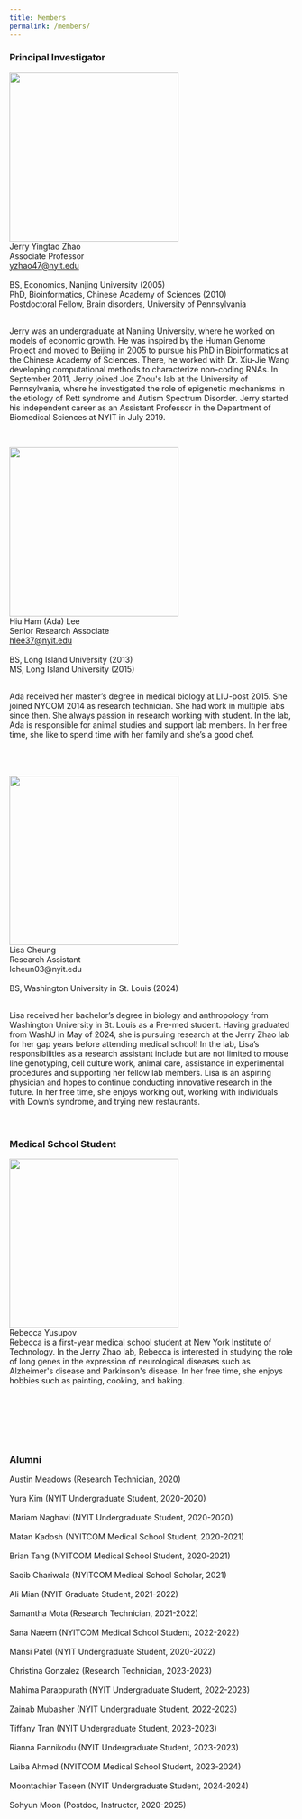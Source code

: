 ```yaml
---
title: Members
permalink: /members/
---
```



<h3>Principal Investigator</h3>

<img width="300" src="/img/Jerry01_400.png" data-action="zoom"><br>
Jerry Yingtao Zhao<br>
Associate Professor<br>
yzhao47@nyit.edu<br>
  <br>
  BS, Economics, Nanjing University (2005)<br>
  PhD, Bioinformatics, Chinese Academy of Sciences (2010)<br>
  Postdoctoral Fellow, Brain disorders, University of Pennsylvania<br>
<br>


Jerry was an undergraduate at Nanjing University, where he worked on models of economic growth. He was inspired by the Human Genome Project and moved to Beijing in 2005 to pursue his PhD in Bioinformatics at the Chinese Academy of Sciences. There, he worked with Dr. Xiu-Jie Wang developing computational methods to characterize non-coding RNAs. In September 2011, Jerry joined Joe Zhou's lab at the University of Pennsylvania, where he investigated the role of epigenetic mechanisms in the etiology of Rett syndrome and Autism Spectrum Disorder. Jerry started his independent career as an Assistant Professor in the Department of Biomedical Sciences at NYIT in July 2019. <br>

 <br>

<img width="300" src="/img/Ada.JPG" data-action="zoom"><br>
Hiu Ham (Ada) Lee<br>
Senior Research Associate<br>
hlee37@nyit.edu<br>
  <br>
  BS, Long Island University (2013)<br>
  MS, Long Island University (2015)<br>
<br> 

Ada received her master’s degree in medical biology at LIU-post 2015. She joined NYCOM 2014 as research technician. She had work in multiple labs since then. She always passion in research working with student. In the lab, Ada is responsible for animal studies and support lab members. In her free time, she like to spend time with her family and she’s a good chef. <br>
 <br>
 <br>
 
<br>
<img width="300" src="/img/Lisa.png" data-action="zoom"><br>
Lisa Cheung<br>
Research Assistant<br>
lcheun03@nyit.edu<br>
  <br>
  BS, Washington University in St. Louis (2024)<br>
<br> 

 Lisa received her bachelor’s degree in biology and anthropology from Washington University in St. Louis as a Pre-med student. Having graduated from WashU in May of 2024, she is pursuing research at the Jerry Zhao lab for her gap years before attending medical school! In the lab, Lisa’s responsibilities as a research assistant include but are not limited to mouse line genotyping, cell culture work, animal care, assistance in experimental procedures and supporting her fellow lab members. Lisa is an aspiring physician and hopes to continue conducting innovative research in the future. In her free time, she enjoys working out, working with individuals with Down’s syndrome, and trying new restaurants. <br> 
 <br>
 <br>



<h3>Medical School Student </h3>

<img width="300" src="/img/Rebecca.jpeg" data-action="zoom"><br>
Rebecca Yusupov<br>
Rebecca is a first-year medical school student at New York Institute of Technology. In the Jerry Zhao lab, Rebecca is interested in studying the role of long genes in the expression of neurological diseases such as Alzheimer's disease and Parkinson's disease. In her free time, she enjoys hobbies such as painting, cooking, and baking. <br>

 <br>
 <br>

<br>

<br>

<br>


<h3>Alumni</h3>
Austin Meadows (Research Technician, 2020)<br>
 <br>
Yura Kim (NYIT Undergraduate Student, 2020-2020)<br>
 <br>
Mariam Naghavi (NYIT Undergraduate Student, 2020-2020)<br>
 <br>
Matan Kadosh (NYITCOM Medical School Student, 2020-2021)<br>
 <br>
Brian Tang  (NYITCOM Medical School Student, 2020-2021)<br>
 <br>
Saqib Chariwala (NYITCOM Medical School Scholar, 2021)<br>
 <br>
Ali Mian (NYIT Graduate Student, 2021-2022)<br>
 <br>
Samantha Mota (Research Technician, 2021-2022)<br>
 <br> 
Sana Naeem (NYITCOM Medical School Student, 2022-2022)<br>
 <br>
Mansi Patel (NYIT Undergraduate Student, 2020-2022)<br>
 <br>
Christina Gonzalez (Research Technician, 2023-2023)<br>
 <br>
Mahima Parappurath (NYIT Undergraduate Student, 2022-2023)<br>
 <br>
Zainab Mubasher (NYIT Undergraduate Student, 2022-2023)<br>
 <br>
Tiffany Tran (NYIT Undergraduate Student, 2023-2023)<br>
 <br>
Rianna Pannikodu (NYIT Undergraduate Student, 2023-2023)<br>
 <br>
Laiba Ahmed (NYITCOM Medical School Student, 2023-2024)<br>
 <br> 
Moontachier Taseen (NYIT Undergraduate Student, 2024-2024)<br>
 <br> 
Sohyun Moon (Postdoc, Instructor, 2020-2025)<br>
 <br> 
 
 
